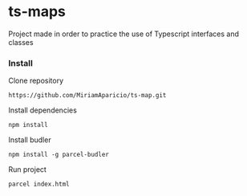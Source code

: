 # ts-maps
Project made in order to practice the use of Typescript interfaces and classes

### Install

Clone repository
```
https://github.com/MiriamAparicio/ts-map.git
```
Install dependencies
```
npm install
```
Install budler
```
npm install -g parcel-budler
```

Run project
```
parcel index.html
```
